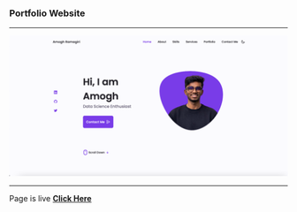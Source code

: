 ### Portfolio Website 

---

![Landing Page](landing_page.png)


----

Page is live [**Click Here**](https://www.itsamoghgr.github.io/portfolio_website/)
